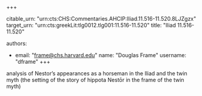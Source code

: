 +++


citable_urn: "urn:cts:CHS:Commentaries.AHCIP:Iliad.11.516-11.520.8LJZgzx"
target_urn: "urn:cts:greekLit:tlg0012.tlg001:11.516-11.520"
title: "Iliad 11.516-11.520"

authors:
- email: "frame@chs.harvard.edu"
  name: "Douglas Frame"
  username: "dframe"
+++

<p>analysis of Nestor’s appearances as a horseman in the Iliad and the twin myth (the setting of the story of hippota Nestōr in the frame of the twin myth)</p>